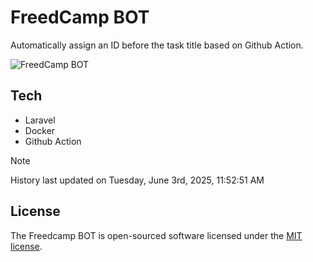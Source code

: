# FreedCamp BOT

Automatically assign an ID before the task title based on Github Action.

![FreedCamp BOT](https://repository-images.githubusercontent.com/737932867/7d34798b-2680-471c-b089-a78a718d3d6a)

## Tech

- Laravel
- Docker
- Github Action

> [!NOTE]  
> History last updated on Tuesday, June 3rd, 2025, 11:52:51 AM

## License

The Freedcamp BOT is open-sourced software licensed under the [MIT license](https://opensource.org/licenses/MIT).
